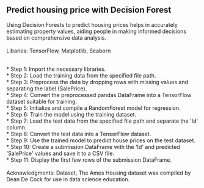 ## Predict housing price with Decision Forest<br>
Using Decision Forests to predict housing prices helps in accurately estimating property values, aiding people in making informed decisions based on comprehensive data analysis.<br>
<br>
Libaries: TensorFlow, Matplotlib, Seaborn<br>


<br>
* Step 1: Import the necessary libraries.<br>
* Step 2: Load the training data from the specified file path.<br>
* Step 3: Preprocess the data by dropping rows with missing values and separating the label (SalePrice).<br>
* Step 4: Convert the preprocessed pandas DataFrame into a TensorFlow dataset suitable for training.<br>
* Step 5: Initialize and compile a RandomForest model for regression.<br>
* Step 6: Train the model using the training dataset.<br>
* Step 7: Load the test data from the specified file path and separate the 'Id' column.<br>
* Step 8: Convert the test data into a TensorFlow dataset.<br>
* Step 9: Use the trained model to predict house prices on the test dataset.<br>
* Step 10: Create a submission DataFrame with the 'Id' and predicted 'SalePrice' values and save it to a CSV file.<br>
* Step 11: Display the first few rows of the submission DataFrame.<br>
<br>
Acknowledgments: Dataset, The Ames Housing dataset was compiled by Dean De Cock for use in data science education.  <br>
